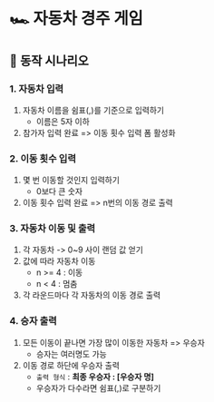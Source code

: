 # 🏎️ 자동차 경주 게임

## 🎯 동작 시나리오

### 1. 자동차 입력

1. 자동차 이름을 쉼표(,)를 기준으로 입력하기
   - 이름은 5자 이하
2. 참가자 입력 완료 => 이동 횟수 입력 폼 활성화

### 2. 이동 횟수 입력

1. 몇 번 이동할 것인지 입력하기
   - 0보다 큰 숫자
2. 이동 횟수 입력 완료 => n번의 이동 경로 출력

### 3. 자동차 이동 및 출력

1. 각 자동차 -> 0~9 사이 랜덤 값 얻기
2. 값에 따라 자동차 이동
   - n >= 4 : 이동
   - n < 4 : 멈춤
3. 각 라운드마다 각 자동차의 이동 경로 출력

### 4. 승자 출력

1. 모든 이동이 끝나면 가장 많이 이동한 자동차 => 우승자
   - 승자는 여러명도 가능
2. 이동 경로 하단에 우승자 출력
   - `출력 형식` : **최종 우승자 : [우승자 명]**
   - 우승자가 다수라면 쉼표(,)로 구분하기
